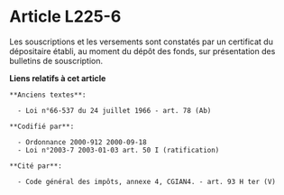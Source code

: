 # Article L225-6

Les souscriptions et les versements sont constatés par un certificat du dépositaire établi, au moment du dépôt des fonds, sur
présentation des bulletins de souscription.

**Liens relatifs à cet article**

	**Anciens textes**:

	  - Loi n°66-537 du 24 juillet 1966 - art. 78 (Ab)

	**Codifié par**:

	  - Ordonnance 2000-912 2000-09-18
	  - Loi n°2003-7 2003-01-03 art. 50 I (ratification)

	**Cité par**:

	  - Code général des impôts, annexe 4, CGIAN4. - art. 93 H ter (V)
